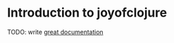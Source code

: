 # Introduction to joyofclojure

TODO: write [great documentation](http://jacobian.org/writing/what-to-write/)
